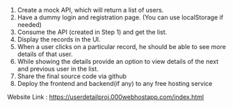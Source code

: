 1. Create a mock API, which will return a list of users. 
2. Have a dummy login and registration page. (You can use localStorage if needed) 
3. Consume the API (created in Step 1) and get the list. 
4. Display the records in the UI. 
5. When a user clicks on a particular record, he should be able to see more details of that user. 
6. While showing the details provide an option to view details of the next and previous user in the list. 
7. Share the final source code via github 
8. Deploy the frontend and backend(if any) to any free hosting service

Website Link : https://userdetailproj.000webhostapp.com/index.html
